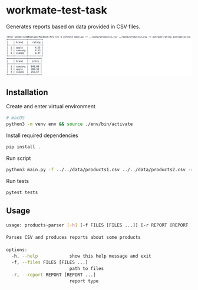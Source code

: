 # workmate-test-task

Generates reports based on data provided in CSV files.

![Executed script](1.png)

## Installation

Create and enter virtual environment

```bash
# macOS
python3 -m venv env && source ./env/bin/activate
```

Install required dependencies

```bash
pip install .
```

Run script

```bash
python3 main.py -f ../../data/products1.csv ../../data/products2.csv -r average-rating average-price
```

Run tests

```bash
pytest tests
```

## Usage

```bash
usage: products-parser [-h] [-f FILES [FILES ...]] [-r REPORT [REPORT ...]]

Parses CSV and produces reports about some products

options:
  -h, --help            show this help message and exit
  -f, --files FILES [FILES ...]
                        path to files
  -r, --report REPORT [REPORT ...]
                        report type
```
